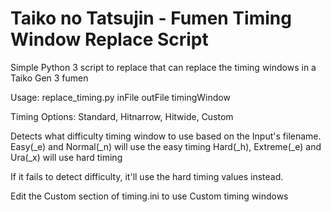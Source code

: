 # Taiko no Tatsujin - Fumen Timing Window Replace Script

Simple Python 3 script to replace that can replace the timing windows in a Taiko Gen 3 fumen

Usage: replace_timing.py inFile outFile timingWindow

Timing Options: Standard, Hitnarrow, Hitwide, Custom


Detects what difficulty timing window to use based on the Input's filename.  
Easy(\_e) and Normal(\_n) will use the easy timing
Hard(\_h), Extreme(\_e) and Ura(\_x) will use hard timing

If it fails to detect difficulty, it'll use the hard timing values instead.

Edit the Custom section of timing.ini to use Custom timing windows
